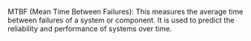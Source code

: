MTBF (Mean Time Between Failures): This measures the average time between failures of a system or component. It is used to predict the reliability and performance of systems over time.